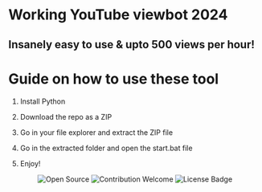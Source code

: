 # Working YouTube viewbot 2024   
      
## Insanely easy to use & upto 500 views per hour!     
   
# Guide on how to use these tool
   
1. Install Python    
      
2. Download the repo as a ZIP     
   
3. Go in your file explorer and extract the ZIP file     
  
4. Go in the extracted folder and open the start.bat file   
 
5. Enjoy! 
   
<p align="center">
  <img src="https://badges.frapsoft.com/os/v1/open-source.svg?v=103" alt="Open Source"> 
  <img src="https://img.shields.io/badge/contributions-welcome-brightgreen.svg?style=flat" alt="Contribution Welcome">   
  <img src="https://img.shields.io/badge/License-GPLv3-blue.svg" alt="License Badge">      
</p> 